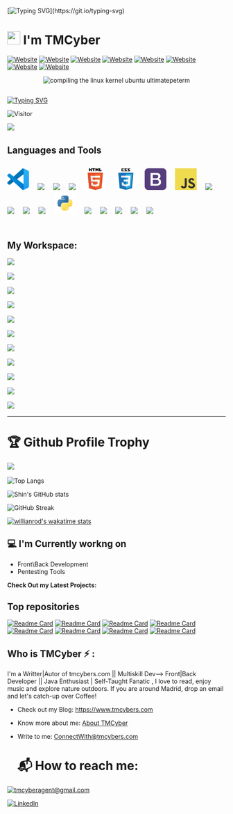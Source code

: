 [![Typing SVG](https://readme-typing-svg.herokuapp.com?font=Courier+new&color=%23808080&size=40&width=800&duration=6969&lines=Welcome+to+my+profile!)](https://git.io/typing-svg)
# <img src="https://raw.githubusercontent.com/iampavangandhi/iampavangandhi/master/gifs/Hi.gif" height="30px" width="30px"> I'm TMCyber

[![Website](https://img.shields.io/badge/-BLOG-yellowgreen?style=for-the-badge&logo=WORDPRESS)](https://www.tmcybers.com/)
[![Website](https://img.shields.io/badge/-MEDIUM-orange?style=for-the-badge&logo=MEDIUM)](https://medium.com/@tmcybers)
[![Website](https://img.shields.io/badge/-TWITTER-yellow?style=for-the-badge&logo=TWITTER)](https://twitter.com/TMerisan)
[![Website](https://img.shields.io/badge/-KEYBASE-red?style=for-the-badge&logo=KEYBASE)](https://keybase.io/tmcybers)
[![Website](https://img.shields.io/badge/-WAKATIME-lightgrey?style=for-the-badge&logo=WAKATIME)](https://wakatime.com/@tmcyber)
[![Website](https://img.shields.io/badge/-KO--FI-blue?style=for-the-badge&logo=KO-FI)](https://ko-fi.com/tmcyber)
[![Website](https://img.shields.io/badge/-BUY%20MY%20SERVICES-orange?style=for-the-badge&logo=COFFEE)](https://github.com/sponsors/tmcybers)
[![Website](https://img.shields.io/badge/-GITHUB%20BLOG-red?style=for-the-badge&logo=GITHUB)](https://tmcybers.github.io/)


<p align="center">
  <img width="92" src="<a href="https://www.freepnglogos.com/pics/linux" title=""><img src="https://www.freepnglogos.com/uploads/linux-png/compiling-the-linux-kernel-ubuntu-ultimatepeterm-31.png" width="200" alt="compiling the linux kernel ubuntu ultimatepeterm"/></a>
</p>  
<h2 align="center"> </h2>

[![Typing SVG](https://readme-typing-svg.herokuapp.com?multiline=true&width=500&lines=FULL-STACK+WEB+AND+APP+DEVELOPER+JR++++++++++)](https://git.io/typing-svg)




  
![Visitor](https://visitor-badge.laobi.icu/badge?page_id=/tmcybers/Freelancer-Modern-Website-2022-Project-)

![](https://komarev.com/ghpvc/?username=tmcybers)

<h2>Languages and Tools<h2> 

<div>
  <img width=50px src="https://raw.githubusercontent.com/github/explore/80688e429a7d4ef2fca1e82350fe8e3517d3494d/topics/visual-studio-code/visual-studio-code.png">&nbsp;&nbsp;&nbsp;
  <img width=50px src="https://cdn.freebiesupply.com/logos/large/2x/vim-logo-png-transparent.png">&nbsp;&nbsp;&nbsp;
  <img width=50px src="https://upload.wikimedia.org/wikipedia/commons/thumb/1/1d/PyCharm_Icon.svg/512px-PyCharm_Icon.svg.png">&nbsp;&nbsp;&nbsp;
  <img width=50px src="https://cdn.freebiesupply.com/logos/large/2x/eclipse-11-logo-png-transparent.png">&nbsp;&nbsp;&nbsp;
  <img width=50px src="https://raw.githubusercontent.com/github/explore/80688e429a7d4ef2fca1e82350fe8e3517d3494d/topics/html/html.png">&nbsp;&nbsp;&nbsp;
  <img width=50px src="https://raw.githubusercontent.com/github/explore/80688e429a7d4ef2fca1e82350fe8e3517d3494d/topics/css/css.png">&nbsp;&nbsp;&nbsp;
  <img width=50px src="https://raw.githubusercontent.com/github/explore/80688e429a7d4ef2fca1e82350fe8e3517d3494d/topics/bootstrap/bootstrap.png">&nbsp;&nbsp;&nbsp;
  <img width=50px src="https://raw.githubusercontent.com/github/explore/80688e429a7d4ef2fca1e82350fe8e3517d3494d/topics/javascript/javascript.png">&nbsp;&nbsp;&nbsp;
  <img width=50px src="https://upload.wikimedia.org/wikipedia/commons/thumb/a/a7/React-icon.svg/2300px-React-icon.svg.png">&nbsp;&nbsp;&nbsp;
  <img width=50px src="https://github.com/mongodb-js/leaf/raw/master/dist/mongodb-leaf_512x512.png">&nbsp;&nbsp;&nbsp;
  <img width=50px src="https://seeklogo.com/images/N/nodejs-logo-FBE122E377-seeklogo.com.png">&nbsp;&nbsp;&nbsp;
  <img width=50px src="https://www.freepnglogos.com/uploads/logo-mysql-png/logo-mysql-mysql-logo-png-images-are-download-crazypng-21.png">&nbsp;&nbsp;&nbsp;
  <img width=50px src="https://raw.githubusercontent.com/github/explore/80688e429a7d4ef2fca1e82350fe8e3517d3494d/topics/python/python.png">&nbsp;&nbsp;&nbsp;
  <img width=50px src="https://upload.wikimedia.org/wikipedia/commons/1/18/C_Programming_Language.svg">&nbsp;&nbsp;&nbsp;
  <img width=50px src="https://brandslogos.com/wp-content/uploads/images/large/java-logo-1.png">&nbsp;&nbsp;&nbsp;
  <img width=50px src="https://cdn.icon-icons.com/icons2/1381/PNG/512/rstudio_94807.png">&nbsp;&nbsp;&nbsp;
  <img width=50px src="https://upload.wikimedia.org/wikipedia/commons/thumb/5/5f/Windows_logo_-_2012.svg/2048px-Windows_logo_-_2012.svg.png">&nbsp;&nbsp;&nbsp;
  <img width=50px src="https://cdn-icons-png.flaticon.com/512/518/518713.png">&nbsp;&nbsp;&nbsp;
</div>

</br>



## My Workspace:

[<img height=40 src="https://img.shields.io/badge/Linux-Ubuntu%20Jammy%20Jellyfish-red?style=for-the-badge&logo=appveyor">]()</br>

[<img height=40 src="https://img.shields.io/badge/ArchCraft-OPENBOX%7C%7CBSPWM-red?style=for-the-badge&logo=appveyor">](https://archcraft.io/)</br>

[<img height=40 src="https://img.shields.io/badge/Acer-NITRO%205%20%5BNitroSense%5D-red?style=for-the-badge&logo=appveyor">]()</br>

[<img height=40 src="https://img.shields.io/badge/Intel%C2%AE%20Core%E2%84%A2-i7%208Gen-red?style=for-the-badge&logo=appveyor">]()</br>

[<img height=40 src="https://img.shields.io/badge/Kingston-DRAM%2024Gb%20%202667%20Mhz-red?style=for-the-badge&logo=appveyor">]()</br>

[<img height=40 src="https://img.shields.io/badge/GeForce%20GTX%201050-4%20GB-red?style=for-the-badge&logo=appveyor">]()</br>

[<img height=40 src="https://img.shields.io/badge/Kingston-SSD%20SATA%20A400%201.92TB%20500MB%2Fs-red?style=for-the-badge&logo=appveyor">]()</br>

[<img height=40 src="https://img.shields.io/badge/Lenovo-ThinkPad%20i5%20Slim--Edition-red?style=for-the-badge&logo=appveyor">]()</br>

[<img height=40 src="https://img.shields.io/badge/Kingston-SSD%20SATA%20A400%20256GB%20350MB%2Fs-red?style=for-the-badge&logo=appveyor">]()</br>

[<img height=40 src="https://img.shields.io/badge/Kingston-DRAM%208Gb%20%202667%20Mhz-red?style=for-the-badge&logo=appveyor">]()</br>

[<img height=40 src="https://img.shields.io/badge/Keychron%20K2-Mechanical%20Keyboard%20Gateron-red?style=for-the-badge&logo=appveyor">]()</br>


---

   

<h1>🏆 Github Profile Trophy</h1>

<img width=800 src="https://github-profile-trophy.vercel.app/?username=tmcybers&column=9&theme=gruvbox&no-frame=true"/>
 
  
   
![Top Langs](https://github-readme-stats.vercel.app/api/top-langs/?username=tmcybers&layout=compact)

    
![Shin's GitHub stats](https://github-readme-stats.vercel.app/api?username=tmcybers&show_icons=true&theme=tokyonight)

![GitHub Streak](https://github-readme-streak-stats.herokuapp.com?user=tmcybers&theme=neon-palenight&hide_border=true)
  
[![willianrod's wakatime stats](https://github-readme-stats.vercel.app/api/wakatime?username=tmcyber)](https://github.com/anuraghazra/github-readme-stats)



<h2>💻 I'm Currently workng on</h2>

- Front\Back Development
- Pentesting Tools



__Check Out my Latest Projects:__


## Top repositories

[![Readme Card](https://github-readme-stats.vercel.app/api/pin/?username=tmcybers&repo=Blog-del-Vino-Brand-Modern-Website-2022-Project&theme=github_dark)](https://github.com/kevinfengcs88/wavedash)
[![Readme Card](https://github-readme-stats.vercel.app/api/pin/?username=tmcybers&repo=FrontEnd-Store-Online-Shop-Modern-Webpage-2022-Project&theme=github_dark)](https://github.com/kevinfengcs88/vim-guide)
[![Readme Card](https://github-readme-stats.vercel.app/api/pin/?username=tmcybers&repo=Freelancer-Modern-Website-2022-Project-&theme=github_dark)](https://github.com/kevinfengcs88/kahoot-monkey)
[![Readme Card](https://github-readme-stats.vercel.app/api/pin/?username=tmcybers&repo=Academy-Modern-Webpage-2022-Project-&theme=github_dark)](https://github.com/kevinfengcs88/kevinfeng.ga)
[![Readme Card](https://github-readme-stats.vercel.app/api/pin/?username=tmcybers&repo=BACKDOOR-LABORATORIO-&theme=github_dark)](https://github.com/kevinfengcs88/monkaly)
[![Readme Card](https://github-readme-stats.vercel.app/api/pin/?username=tmcybers&repo=KEYLOGGER-LABORATORIO-&theme=github_dark)](https://github.com/kevinfengcs88/osrs-projects)
[![Readme Card](https://github-readme-stats.vercel.app/api/pin/?username=tmcybers&repo=ETHICAL-HACKER-WORK-ENVIRONMENT-V2-2022&theme=github_dark)](https://github.com/kevinfengcs88/piercetheheavens.ga)
[![Readme Card](https://github-readme-stats.vercel.app/api/pin/?username=tmcybers&repo=REVERSE_SHELL-CON-NCAT&theme=github_dark)](https://github.com/kevinfengcs88/morse-learner)



## Who is TMCyber  :zap: :

I'm a Writter|Autor of tmcybers.com || Multiskill Dev--> Front|Back Developer || Java Enthusiast | Self-Taught Fanatic , I love to read, enjoy music and explore nature outdoors. If you are around Madrid, drop an email and let's catch-up over Coffee!

* Check out my Blog: https://www.tmcybers.com
- Know more about me: [About TMCyber](https://tmcybers.com/)
- Write to me: [ConnectWith@tmcybers.com](mailto:tmcyberagent@gmail.com)



  # :mailbox_with_mail: How to reach me:
  
<a href="mailto:tmcyberagent@gmail.com">![tmcyberagent@gmail.com](https://img.shields.io/badge/Gmail-D14836?style=for-the-badge&logo=gmail&logoColor=white)</a>

<a href="<https://www.linkedin.com/in/antonmerisan>">![LinkedIn](https://img.shields.io/badge/LinkedIn-0077B5?style=for-the-badge&logo=linkedin&logoColor=white)</a>

















